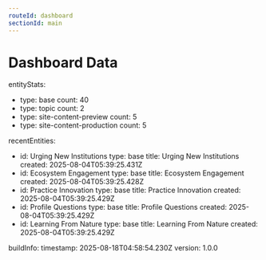 ```yaml
---
routeId: dashboard
sectionId: main
---
```


# Dashboard Data

entityStats:

- type: base
  count: 40
- type: topic
  count: 2
- type: site-content-preview
  count: 5
- type: site-content-production
  count: 5

recentEntities:

- id: Urging New Institutions
  type: base
  title: Urging New Institutions
  created: 2025-08-04T05:39:25.431Z
- id: Ecosystem Engagement
  type: base
  title: Ecosystem Engagement
  created: 2025-08-04T05:39:25.428Z
- id: Practice Innovation
  type: base
  title: Practice Innovation
  created: 2025-08-04T05:39:25.429Z
- id: Profile Questions
  type: base
  title: Profile Questions
  created: 2025-08-04T05:39:25.429Z
- id: Learning From Nature
  type: base
  title: Learning From Nature
  created: 2025-08-04T05:39:25.429Z

buildInfo:
timestamp: 2025-08-18T04:58:54.230Z
version: 1.0.0
